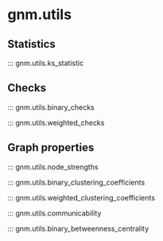 # gnm.utils

## Statistics

::: gnm.utils.ks_statistic

## Checks

::: gnm.utils.binary_checks

::: gnm.utils.weighted_checks

## Graph properties

::: gnm.utils.node_strengths

::: gnm.utils.binary_clustering_coefficients

::: gnm.utils.weighted_clustering_coefficients

::: gnm.utils.communicability

::: gnm.utils.binary_betweenness_centrality